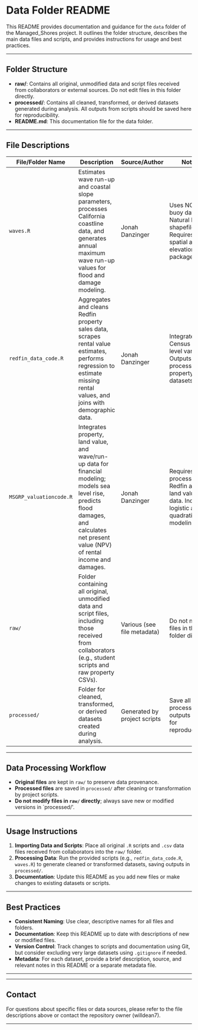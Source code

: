 # Data Folder README

This README provides documentation and guidance for the `data` folder of the Managed_Shores project. It outlines the folder structure, describes the main data files and scripts, and provides instructions for usage and best practices.

---

## Folder Structure

- **raw/**: Contains all original, unmodified data and script files received from collaborators or external sources. Do not edit files in this folder directly.
- **processed/**: Contains all cleaned, transformed, or derived datasets generated during analysis. All outputs from scripts should be saved here for reproducibility.
- **README.md**: This documentation file for the data folder.

---

## File Descriptions

| File/Folder Name         | Description                                                                                              | Source/Author                | Notes                                      |
|------------------------- |----------------------------------------------------------------------------------------------------------|------------------------------|--------------------------------------------|
| `waves.R`                | Estimates wave run-up and coastal slope parameters, processes California coastline data, and generates annual maximum wave run-up values for flood and damage modeling. | Jonah Danzinger   | Uses NOAA buoy data and Natural Earth shapefiles. Requires spatial and elevation R packages. |
| `redfin_data_code.R`     | Aggregates and cleans Redfin property sales data, scrapes rental value estimates, performs regression to estimate missing rental values, and joins with demographic data. | Jonah Danzinger     | Integrates US Census tract-level variables. Outputs processed property datasets.             |
| `MSGRP_valuationcode.R`  | Integrates property, land value, and wave/run-up data for financial modeling; models sea level rise, predicts flood damages, and calculates net present value (NPV) of rental income and damages. | Jonah Danzinger    | Requires processed Redfin and land value data. Includes logistic and quadratic modeling.      |
| `raw/`                   | Folder containing all original, unmodified data and script files, including those received from collaborators (e.g., student scripts and raw property CSVs). | Various (see file metadata)  | Do not modify files in this folder directly.                                                 |
| `processed/`             | Folder for cleaned, transformed, or derived datasets created during analysis.           | Generated by project scripts | Save all processed outputs here for reproducibility.                                         |

---

## Data Processing Workflow

- **Original files** are kept in `raw/` to preserve data provenance.
- **Processed files** are saved in `processed/` after cleaning or transformation by project scripts.
- **Do not modify files in `raw/` directly**; always save new or modified versions in `processed/'.

---

## Usage Instructions

1. **Importing Data and Scripts**: Place all original `.R` scripts and `.csv` data files received from collaborators into the `raw/` folder.
2. **Processing Data**: Run the provided scripts (e.g., `redfin_data_code.R`, `waves.R`) to generate cleaned or transformed datasets, saving outputs in `processed/`.
3. **Documentation**: Update this README as you add new files or make changes to existing datasets or scripts.

---

## Best Practices

- **Consistent Naming**: Use clear, descriptive names for all files and folders.
- **Documentation**: Keep this README up to date with descriptions of new or modified files.
- **Version Control**: Track changes to scripts and documentation using Git, but consider excluding very large datasets using `.gitignore` if needed.
- **Metadata**: For each dataset, provide a brief description, source, and relevant notes in this README or a separate metadata file.

---

---

## Contact

For questions about specific files or data sources, please refer to the file descriptions above or contact the repository owner (willdean7).

---
